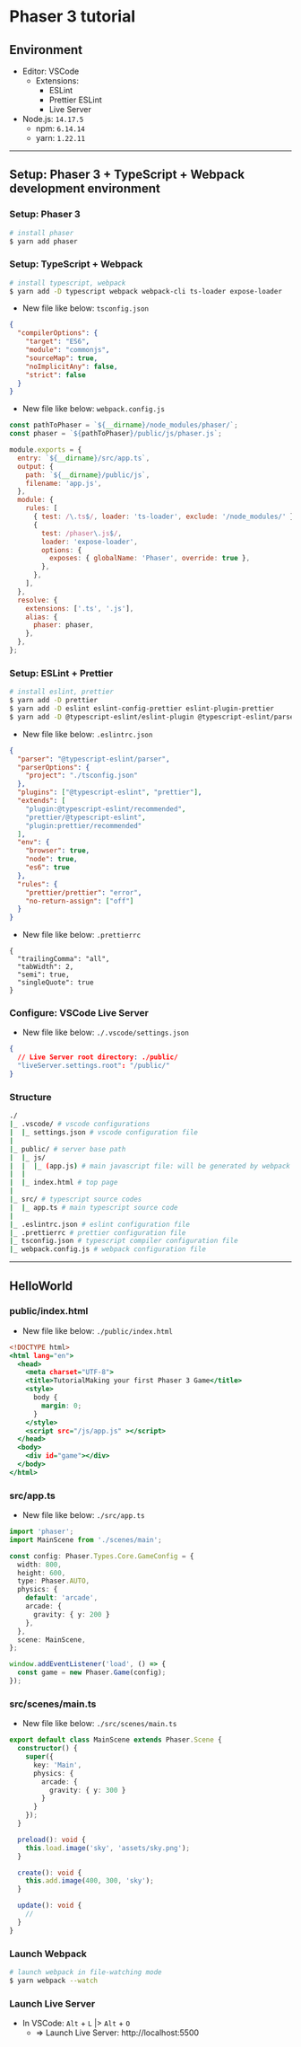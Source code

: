 # Phaser 3 tutorial

## Environment

- Editor: VSCode
    - Extensions:
        - ESLint
        - Prettier ESLint
        - Live Server
- Node.js: `14.17.5`
    - npm: `6.14.14`
    - yarn: `1.22.11`

***

## Setup: Phaser 3 + TypeScript + Webpack development environment

### Setup: Phaser 3
```bash
# install phaser
$ yarn add phaser
```

### Setup: TypeScript + Webpack
```bash
# install typescript, webpack
$ yarn add -D typescript webpack webpack-cli ts-loader expose-loader
```

- New file like below: `tsconfig.json`

```json:tsconfig.json
{
  "compilerOptions": {
    "target": "ES6",
    "module": "commonjs",
    "sourceMap": true,
    "noImplicitAny": false,
    "strict": false
  }
}
```

- New file like below: `webpack.config.js`

```javascript:webpack.config.js
const pathToPhaser = `${__dirname}/node_modules/phaser/`;
const phaser = `${pathToPhaser}/public/js/phaser.js`;

module.exports = {
  entry: `${__dirname}/src/app.ts`,
  output: {
    path: `${__dirname}/public/js`,
    filename: 'app.js',
  },
  module: {
    rules: [
      { test: /\.ts$/, loader: 'ts-loader', exclude: '/node_modules/' },
      {
        test: /phaser\.js$/,
        loader: 'expose-loader',
        options: {
          exposes: { globalName: 'Phaser', override: true },
        },
      },
    ],
  },
  resolve: {
    extensions: ['.ts', '.js'],
    alias: {
      phaser: phaser,
    },
  },
};
```

### Setup: ESLint + Prettier
```bash
# install eslint, prettier
$ yarn add -D prettier 
$ yarn add -D eslint eslint-config-prettier eslint-plugin-prettier
$ yarn add -D @typescript-eslint/eslint-plugin @typescript-eslint/parser 
```

- New file like below: `.eslintrc.json`

```json:.eslintrc.json
{
  "parser": "@typescript-eslint/parser",
  "parserOptions": {
    "project": "./tsconfig.json"
  },
  "plugins": ["@typescript-eslint", "prettier"],
  "extends": [
    "plugin:@typescript-eslint/recommended",
    "prettier/@typescript-eslint",
    "plugin:prettier/recommended"
  ],
  "env": {
    "browser": true,
    "node": true,
    "es6": true
  },
  "rules": {
    "prettier/prettier": "error",
    "no-return-assign": ["off"]
  }
}
```

- New file like below: `.prettierrc`

```json:.prettierrc
{
  "trailingComma": "all",
  "tabWidth": 2,
  "semi": true,
  "singleQuote": true
}
```

### Configure: VSCode Live Server
- New file like below: `./.vscode/settings.json`

```json:./.vscode/settings.json
{
  // Live Server root directory: ./public/
  "liveServer.settings.root": "/public/"
}
```

### Structure
```bash
./
|_ .vscode/ # vscode configurations
|  |_ settings.json # vscode configuration file
|
|_ public/ # server base path
|  |_ js/
|  |  |_ (app.js) # main javascript file: will be generated by webpack
|  |
|  |_ index.html # top page
|
|_ src/ # typescript source codes
|  |_ app.ts # main typescript source code
|
|_ .eslintrc.json # eslint configuration file
|_ .prettierrc # prettier configuration file
|_ tsconfig.json # typescript compiler configuration file
|_ webpack.config.js # webpack configuration file
```

***

## HelloWorld

### public/index.html
- New file like below: `./public/index.html`

```html:./public/index.html
<!DOCTYPE html>
<html lang="en">
  <head>
    <meta charset="UTF-8">
    <title>TutorialMaking your first Phaser 3 Game</title>
    <style>
      body {
        margin: 0;
      }
    </style>
    <script src="/js/app.js" ></script>
  </head>
  <body>
    <div id="game"></div>
  </body>
</html>
```

### src/app.ts
- New file like below: `./src/app.ts`

```typescript:./src/app.ts
import 'phaser';
import MainScene from './scenes/main';

const config: Phaser.Types.Core.GameConfig = {
  width: 800,
  height: 600,
  type: Phaser.AUTO,
  physics: {
    default: 'arcade',
    arcade: {
      gravity: { y: 200 }
    },
  },
  scene: MainScene,
};

window.addEventListener('load', () => {
  const game = new Phaser.Game(config);
});
```

### src/scenes/main.ts
- New file like below: `./src/scenes/main.ts`

```typescript:./src/scenes/main.ts
export default class MainScene extends Phaser.Scene {
  constructor() {
    super({
      key: 'Main',
      physics: {
        arcade: {
          gravity: { y: 300 }
        }
      }
    });
  }

  preload(): void {
    this.load.image('sky', 'assets/sky.png');
  }

  create(): void {
    this.add.image(400, 300, 'sky');
  }

  update(): void {
    //
  }
}
```

### Launch Webpack
```bash
# launch webpack in file-watching mode
$ yarn webpack --watch
```

### Launch Live Server
- In VSCode: `Alt` + `L` |> `Alt` + `O`
    - => Launch Live Server: http://localhost:5500

